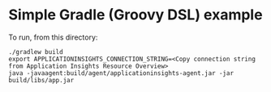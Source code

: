 # Simple Gradle (Groovy DSL) example

To run, from this directory:

```
./gradlew build
export APPLICATIONINSIGHTS_CONNECTION_STRING=<Copy connection string from Application Insights Resource Overview>
java -javaagent:build/agent/applicationinsights-agent.jar -jar build/libs/app.jar
```
